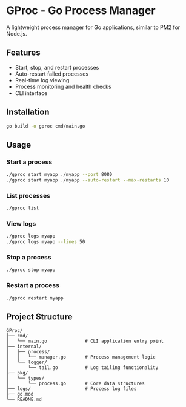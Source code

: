 # GProc - Go Process Manager

A lightweight process manager for Go applications, similar to PM2 for Node.js.

## Features

- Start, stop, and restart processes
- Auto-restart failed processes
- Real-time log viewing
- Process monitoring and health checks
- CLI interface

## Installation

```bash
go build -o gproc cmd/main.go
```

## Usage

### Start a process
```bash
./gproc start myapp ./myapp --port 8080
./gproc start myapp ./myapp --auto-restart --max-restarts 10
```

### List processes
```bash
./gproc list
```

### View logs
```bash
./gproc logs myapp
./gproc logs myapp --lines 50
```

### Stop a process
```bash
./gproc stop myapp
```

### Restart a process
```bash
./gproc restart myapp
```

## Project Structure

```
GProc/
├── cmd/
│   └── main.go              # CLI application entry point
├── internal/
│   ├── process/
│   │   └── manager.go       # Process management logic
│   └── logger/
│       └── tail.go          # Log tailing functionality
├── pkg/
│   └── types/
│       └── process.go       # Core data structures
├── logs/                    # Process log files
├── go.mod
└── README.md
```